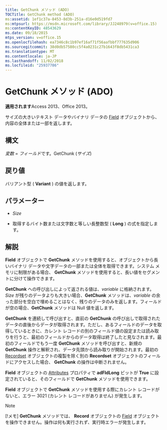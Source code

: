 ```yaml
---
title: GetChunk メソッド (ADO)
TOCTitle: GetChunk method (ADO)
ms:assetid: 1ef1c37a-8453-8d3b-251a-d16e0d519fd7
ms:mtpsurl: https://msdn.microsoft.com/library/JJ248979(v=office.15)
ms:contentKeyID: 48543629
ms.date: 09/18/2015
mtps_version: v=office.15
ms.openlocfilehash: ea7346c8c1b97ef16af71f56aafbbf777635d906
ms.sourcegitcommit: 38d0db57580cc5f4a0231c27b1643f8db5431ca3
ms.translationtype: MT
ms.contentlocale: ja-JP
ms.lasthandoff: 11/02/2018
ms.locfileid: "25937786"
---
```

# <a name="getchunk-method-ado"></a>GetChunk メソッド (ADO)


**適用されます**Access 2013、Office 2013。


サイズの大きいテキスト データやバイナリ データの [Field](field-object-ado.md) オブジェクトから、内容の全体または一部を返します。

## <a name="syntax"></a>構文

*変数* = *フィールド*です。GetChunk (*サイズ*)

## <a name="return-value"></a>戻り値

バリアント型 ( **Variant** ) の値を返します。

## <a name="parameters"></a>パラメーター

  - *Size*

  - 取得するバイト数または文字数と等しい長整数型 ( **Long** ) の式を指定します。

## <a name="remarks"></a>解説

**Field** オブジェクトで **GetChunk** メソッドを使用すると、オブジェクトから長いバイナリ データや文字データの一部または全体を取得できます。システム メモリに制限がある場合、 **GetChunk** メソッドを使用すると、長い値をセグメントに分けて操作できます。

**GetChunk** への呼び出しによって返される値は、*variable* に格納されます。*Size* が残りのデータよりも大きい場合、**GetChunk** メソッドは、*variable* の余った部分を空白で埋めることはなく、残りのデータのみを返します。フィールドが空の場合、**GetChunk** メソッドは Null 値を返します。

**GetChunk** を連続して呼び出すと、直前の **GetChunk** の呼び出しで取得されたデータの直後からデータが取得されます。ただし、あるフィールドのデータを取得しているときに、カレント レコードの別のフィールド値の設定または読み取りを行うと、最初のフィールドからのデータ取得は終了したと見なされます。最初のフィールドでもう一度 **GetChunk** メソッドを呼び出すと、新規の **GetChunk** 操作と解釈され、データ先頭から読み取りが開始されます。最初の [Recordset](recordset-object-ado.md) オブジェクトの複製を除く別の **Recordset** オブジェクトのフィールドにアクセスした場合、 **GetChunk** の操作は中断されません。

**Field** オブジェクトの [Attributes](attributes-property-ado.md) プロパティで **adFldLong** ビットが **True** に設定されていると、そのフィールドで **GetChunk** メソッドを使用できます。

**Field** オブジェクトで **GetChunk** メソッドを使用する際にカレント レコードがないと、エラー 3021 (カレント レコードがありません) が発生します。


> [!NOTE]
> [!メモ] **GetChunk** メソッドでは、 **Record** オブジェクトの [Field](record-object-ado.md) オブジェクトを操作できません。操作は何も実行されず、実行時エラーが発生します。


